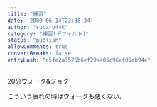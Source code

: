 ```yaml
---
title: "練習"
date: '2009-06-14T23:38:34'
author: "subaru44k"
category: "練習(デフォルト)"
status: "publish"
allowComments: true
convertBreaks: false
entryHash: "d5fa2a3576b6ef29a406c96af05eb94e"
---
```

20分ウォーク&ジョグ

こういう疲れの時はウォークも悪くない。
